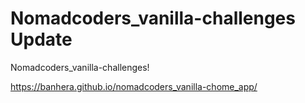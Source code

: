 # Nomadcoders_vanilla-challenges Update

Nomadcoders_vanilla-challenges!

https://banhera.github.io/nomadcoders_vanilla-chome_app/

